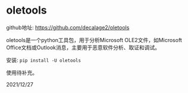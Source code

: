 # oletools

github地址: https://github.com/decalage2/oletools  

oletools是一个python工具包，用于分析Microsoft OLE2文件，如Microsoft Office文档或Outlook消息，主要用于恶意软件分析、取证和调试。  

安装: `pip install -U oletools`  

使用待补充。  


2021/12/27  
